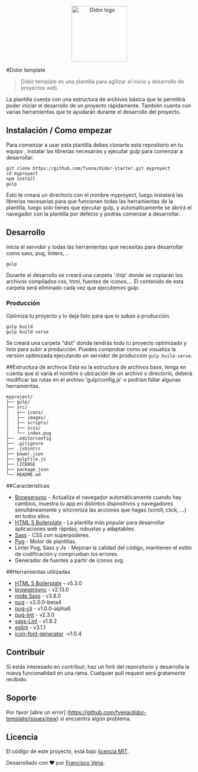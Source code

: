 <p align="center">
  <a href="http://www.fvena.com/didor/">
    <img src="http://www.fvena.com/didor/img/didor-logo.png" alt="Didor logo" width="150px" />
  </a>
</p>


#Didor template
> Didor template es una plantilla para agilizar el inicio y desarrollo de
proyectos web.

La plantilla cuenta con una estructura de archivos básica que te permitirá poder
iniciar el desarrollo de un proyecto rápidamente. También cuenta con varias
herramientas que te ayudarán durante el desarrollo del proyecto.


## Instalación / Como empezar

Para comenzar a usar esta plantilla debes clonarte este repositorio en tu equipo
, instalar las librerías necesarias y ejecutar gulp para comenzar
a desarrollar:

```shell
git clone https://github.com/fvena/didor-starter.git myproyect
cd myproyect
npm install
gulp
```

Esto te creará un directorio con el nombre myproyect, luego instalará las
librerías necesarias para que funcionen todas las herramientas de la plantilla,
luego solo tienes que ejecutar gulp, y automaticamente se abrirá el navegador
con la plantilla por defecto y podrás comenzar a desarrollar.


## Desarrollo

Inicia el servidor y todas las herramientas que necesitas para desarrollar como
sass, pug, linters, ..

```shell
gulp
```

Durante el desarrollo se creará una carpeta '.tmp' donde se copiarán los
archivos compilados css, html, fuentes de iconos,... El contenido de esta
carpeta será eliminado cada vez que ejecutemos gulp.


### Producción

Optimiza tu proyecto y lo deja listo para que lo subas a producción.

```shell
gulp build
gulp build-serve
```

Se creará una carpeta "dist" donde tendrás todo tu proyecto optimizado y listo para
subir a producción. Puedes comprobar como se visualiza la versión optimizada
ejecutando un servidor de producción `gulp build-serve`.


##Estructura de archivos
Esta es la estructura de archivos base, tenga en cuenta que si varía el nombre o
ubicación de un archivo o directorio, deberá modificar las rutas en el archivo
'gulp/config.js' o podrían fallar algunas herramientas.

```
myproject/
├── gulp/
├── src/
│   ├── icons/
│   ├── images/
│   ├── scripts/
│   ├── scss/
│   └── index.pug
├── .editorconfig
├── .gitignore
├── .jshintrc
├── bower.json
├── gulpfile.js
├── LICENSE
├── package.json
└── README.md
```


##Características
- [Browsersync](https://browsersync.io/) - Actualiza el navegador automáticamente
cuando hay cambios, muestra tu app en distintos dispositivos y navegadores
simultáneamente y sincroniza las acciones que hagas (scroll, click, ...) en todos
ellos.
- [HTML 5 Boilerplate](https://html5boilerplate.com/) - La plantilla más popular
para desarrollar aplicaciones web rápidas, robustas y adaptables.
- [Sass](http://sass-lang.com/) - CSS con superpoderes.
- [Pug](https://github.com/pugjs/pug) - Motor de plantillas.
- Linter Pug, Sass y Js - Mejoran la calidad del código, mantienen el estilo de
codificación y comprueban los errores.
- Generador de fuentes a partir de iconos svg.


##Herramientas utilizadas
- [HTML 5 Boilerplate](https://html5boilerplate.com/) - v5.3.0
- [browsersync](https://browsersync.io/) - v2.13.0
- [node Sass](https://www.npmjs.com/package/node-sass) - v3.8.0
- [pug](https://github.com/pugjs/pug) - v2.0.0-beta4
- [pug-cli](https://github.com/pugjs/pug-cli) - v1.0.0-alpha6
- [pug-lint](https://github.com/pugjs/pug-lint) - v2.3.0
- [sass-Lint](https://github.com/sasstools/sass-lint) - v1.8.2
- [eslint](http://eslint.org/) - v3.1.1
- [icon-font-generator](https://www.npmjs.com/package/icon-font-generator) -v1.0.4


## Contribuir
Si estás interesado en contribuir, haz un fork del reporsitorio y desarrolla la
nueva funcionalidad en una rama. Cualquier pull request será gratamente recibido.


## Soporte
Por favor [abre un error] (https://github.com/fvena/didor-template/issues/new)
si encuentra algún problema.


## Licencia
El código de este proyecto, está bajo [licencia MIT](https://github.com/fvena/didor-template/LICENSE).


Desarrollado con ♥ por [Francisco Vena](http://www.fvena.com).

